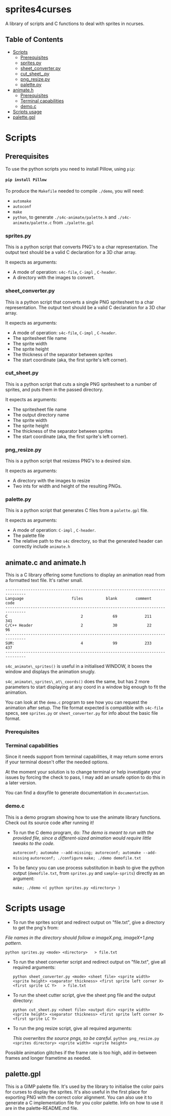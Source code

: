 # sprites4curses

A library of scripts and C functions to deal with sprites in ncurses.

## Table of Contents

+ [Scripts](#scripts)
  + [Prerequisites](#prerequisites_scripts)
  + [sprites.py](#sprites_py)
  + [sheet_converter.py](#sheet_converter_py)
  + [cut_sheet_.py](#cut_sheet_py)
  + [png_resize.py](#png_resize_py)
  + [palette.py](#palette_py)
+ [animate.h](#animate)
  + [Prerequisites](#prerequisites_animate)
  + [Terminal capabilities](#terminal_capabilities)
  + [demo.c](#demo_c)
+ [Scripts usage](#scripts_usage)
+ [palette.gpl](#palette_gpl)

# Scripts <a name = "scripts"></a>

## Prerequisites <a name = "prerequisites_scripts"></a>

To use the python scripts you need to install Pillow, using `pip`:

#### `pip install Pillow`

To produce the `Makefile` needed to compile `./demo`, you will need:

  - `automake`
  - `autoconf`
  - `make`
  - `python`, to generate `./s4c-animate/palette.h` and `./s4c-animate/palette.c` from `./palette.gpl`

### sprites.py <a name = "sprites_py"></a>

This is a python script that converts PNG's to a char representation.
The output text should be a valid C declaration for a 3D char array.

It expects as arguments:

  - A mode of operation: `s4c-file`, `C-impl` , `C-header`.
  - A directory with the images to convert.

### sheet_converter.py <a name = "sheet_converter_py"></a>

This is a python script that converts a single PNG spritesheet to a char representation.
The output text should be a valid C declaration for a 3D char array.

It expects as arguments:

  - A mode of operation: `s4c-file`, `C-impl` , `C-header`.
  - The spritesheet file name
  - The sprite width
  - The sprite height
  - The thickness of the separator between sprites
  - The start coordinate (aka, the first sprite's left corner).

### cut_sheet.py <a name = "cut_sheet_py"></a>

This is a python script that cuts a single PNG spritesheet to a number of sprites, and puts them in the passed directory.

It expects as arguments:

  - The spritesheet file name
  - The output directory name
  - The sprite width
  - The sprite height
  - The thickness of the separator between sprites
  - The start coordinate (aka, the first sprite's left corner).

### png_resize.py <a name = "png_resize_py"></a>

This is a python script that resizess PNG's to a desired size.

It expects as arguments:
  - A directory with the images to resize
  - Two ints for width and height of the resulting PNGs.


### palette.py <a name = "palette_py"></a>

This is a python script that generates C files from a `palette.gpl` file.

It expects as arguments:

  - A mode of operation: `C-impl` , `C-header`.
  - The palette file
  - The relative path to the `s4c` directory, so that the generated header can correctly include `animate.h`

## animate.c and animate.h <a name = "animate"></a>

This is a C library offering some functions to display an animation read from a formatted text file. It's rather small.

```
-------------------------------------------------------------------------------
Language                     files          blank        comment           code
-------------------------------------------------------------------------------
C                                2             69            211            341
C/C++ Header                     2             30             22             96
-------------------------------------------------------------------------------
SUM:                             4             99            233            437
-------------------------------------------------------------------------------
```

`s4c_animate\_sprites()` is useful in a initialised WINDOW, it boxes the window and displays the animation snugly.

`s4c_animate\_sprites\_at\_coords()` does the same, but has 2 more parameters to start displaying at any coord in a window big enough to fit the animation.

You can look at the `demo.c` program to see how you can request the animation after setup.
The file format expected is compatible with `s4c-file` specs, see `sprites.py` or `sheet_converter.py` for info about the basic file format.

### Prerequisites <a name = "prerequisites_animate"></a>

### Terminal capabilities <a name = "terminal_capabilities"></a>

Since it needs support from terminal capabilities, it may return some errors if your terminal doesn't offer the needed options.

At the moment your solution is to change terminal or help investigate your issues by forcing the check to pass, I may add an unsafe option to do this in a later version.

You can find a doxyfile to generate documentation in `documentation`.

### demo.c <a name = "demo_c"></a>

This is a demo program showing how to use the animate library functions. Check out its source code after running it!

- To run the C demo program, do:
    *The demo is meant to run with the provided file, since a different-sized animation would require little tweaks to the code.*

    `autoreconf; automake --add-missing; autoreconf; automake --add-missing`
    `autoreconf; ./configure`
    `make; ./demo demofile.txt`

- To be fancy you can use process substitution in bash to give the python output (`demofile.txt`, from `sprites.py` and `sample-sprits`) directly as an argument:

  `make; ./demo <( python sprites.py <directory> )`

# Scripts usage <a name = "scripts_usage"></a>

  - To run the sprites script and redirect output on "file.txt", give a directory to get the png's from:

  *File names in the directory should follow a imageX.png, imageX+1.png pattern.*

  `python sprites.py <mode> <directory>   > file.txt`

- To run the sheet converter script and redirect output on "file.txt", give all required arguments:

  `python sheet_converter.py <mode> <sheet file> <sprite width> <sprite height> <separator thickness> <first sprite left corner X> <first sprite LC Y>   > file.txt`

- To run the sheet cutter script, give the sheet png file and the output directory:

  `python cut_sheet.py <sheet file> <output dir> <sprite width> <sprite height> <separator thickness> <first sprite left corner X> <first sprite LC Y>`

- To run the png resize script, give all required arguments:

  *This overwrites the source pngs, so be careful.*
  `python png_resize.py <sprites directory> <sprite width> <sprite height>`

Possible animation glitches if the frame rate is too high, add in-between frames and longer frametime as needed.

## palette.gpl <a name = "palette_gpl"></a>

This is a GIMP palette file.
It's used by the library to initialise the color pairs for curses to display the sprites.
It's also useful in the first place for exporting PNG with the correct color alignment.
You can also use it to generate a C implementation file for you color palette.
Info on how to use it are in the palette-README.md file.
